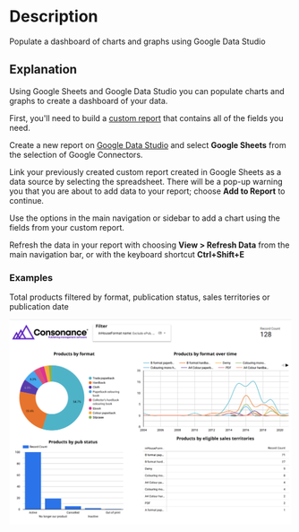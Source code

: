 # Description

Populate a dashboard of charts and graphs using Google Data Studio

## Explanation

Using Google Sheets and Google Data Studio you can populate charts and graphs to create a dashboard of your data.

First, you'll need to build a [custom report](/sample_custom_report.md) that contains all of the fields you need.

Create a new report on [Google Data Studio](https://datastudio.google.com/) and select **Google Sheets** from the selection of Google Connectors.

Link your previously created custom report created in Google Sheets as a data source by selecting the spreadsheet. There will be a pop-up warning you that you are about to add data to your report; choose **Add to Report** to continue.

Use the options in the main navigation or sidebar to add a chart using the fields from your custom report.

Refresh the data in your report with choosing **View > Refresh Data** from the main navigation bar, or with the keyboard shortcut **Ctrl+Shift+E**

### Examples

Total products filtered by format, publication status, sales territories or publication date

![](/images/sampledashboard.png)
